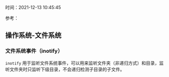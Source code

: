 时间：2021-12-13 10:45:45

参考：


## 操作系统-文件系统

### 文件系统事件（inotify）

`inotify` 用于监听文件系统事件，可以用来监听文件夹（非递归方式）和目录，监听文件夹时只监听下级目录，不会递归检测子目录的子文件。